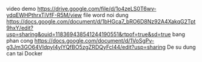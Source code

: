 video demo https://drive.google.com/file/d/1o4zeLS0T6wv-ydqEWHPthrxTiVfF-R5M/view
file word noi dung https://docs.google.com/document/d/1bHGca7_bRO6D8Nz92A4XakqG2Tpt9hxY/edit?usp=sharing&ouid=118369438541244190551&rtpof=true&sd=true
bang phan cong https://docs.google.com/document/d/1VoSgPv-g3Jm3GO64VIdpyI4ylYQfBO5zgZRDQyFcl44/edit?usp=sharing
De su dung can tai Docker
